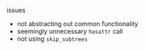issues
- not abstracting out common functionality
- seemingly unnecessary `hasattr` call
- not using `skip_subtrees`